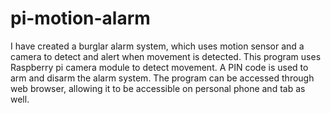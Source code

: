 # pi-motion-alarm
I have created a burglar alarm system, which uses motion sensor and a camera to detect and alert when movement is detected. This program uses Raspberry pi camera module to detect movement. A PIN code is used to arm and disarm the alarm system. The program can be accessed through web browser, allowing it to be accessible on personal phone and tab as well.
